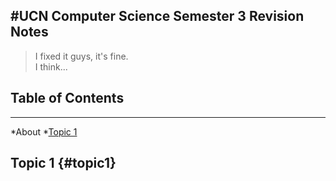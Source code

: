 #UCN Computer Science Semester 3 Revision Notes
---
>I fixed it guys, it's fine.  
>I think...

## Table of Contents
---
*About
*[Topic 1](#topic1)

## Topic 1 {#topic1}